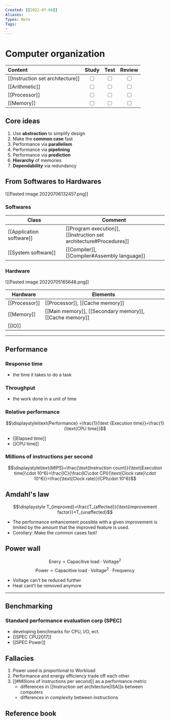 ```yaml
---
Created: [[2022-07-06]]
Aliases: 
Types: Note
Tags: 
- 
---
```

# Computer organization
| Content                          |           Study           |           Test            |          Review           |
|:-------------------------------- |:-------------------------:|:-------------------------:|:-------------------------:|
| [[Instruction set architecture]] | <input type="checkbox" /> | <input type="checkbox" /> | <input type="checkbox" /> |
| [[Arithmetic]]                   | <input type="checkbox" /> | <input type="checkbox" /> | <input type="checkbox" /> |
| [[Processor]]                    | <input type="checkbox" /> | <input type="checkbox" /> | <input type="checkbox" /> |
| [[Memory]]                       | <input type="checkbox" /> | <input type="checkbox" /> | <input type="checkbox" /> |

## Core ideas
1. Use **abstraction** to simplify design
2. Make the **common case** fast
3. Performance via **parallelism**
4. Performance via **pipelining**
5. Performance via **prediction**
6. **Hierarchy** of memories
7. **Dependability** via redundancy

## From Softwares to Hardwares
![[Pasted image 20220706132457.png]]
### Softwares
| Class                    | Comment                                                            |
| ------------------------ | ------------------------------------------------------------------ |
| [[Application software]] | [[Program execution]], <br>[[Instruction set architecture#Procedures]] |
| [[System software]]      | [[Compiler]], <br>[[Compiler#Assembly language]]                       |

### Hardware
![[Pasted image 20220705165648.png]]

| Hardware      | Elements                                                              |
| ------------- | --------------------------------------------------------------------- |
| [[Processor]] | [[Processor]], [[Cache memory]]                                       |
| [[Memory]]    | [[Main memory]], [[Secondary memory]], [[Cache memory]] |
| [[IO]]        |                                                                       |

---

## Performance
### Response time
- the time it takes to do a task
### Throughput
- the work done in a unit of time
### Relative performance
$$\displaystyle\text{Performance} =\frac{1}{\text {Execution time}}=\frac{1}{\text{CPU time}}$$
- [[Elapsed time]]
- [[CPU time]]

### Millions of instructions per second
$$\displaystyle\text{MIPS}=\frac{\text{Instruction count}}{\text{Execution time}\cdot 10^6}=\frac{IC}{\frac{IC\cdot CPI}{\text{Clock rate}\cdot 10^6}}=\frac{\text{Clock rate}}{CPI\cdot 10^6}$$

## Amdahl's law
$$\displaystyle T_{improved}=\frac{T_{affected}}{\text{improvement factor}}+T_{unaffected}$$
- The performance enhancement possible with a given improvement is limited by the amount that the improved feature is used. 
- Corollary: Make the common cases fast!

## Power wall
$$\displaystyle\text{Enery}\propto \text{Capacitive load}\cdot \text{Voltage}^2$$
$$\displaystyle\text{Power}\propto \text{Capacitive load}\cdot \text{Voltage}^2\cdot \text{Frequency}$$
- Voltage can't be reduced further
- Heat cant't be removed anymore
---

## Benchmarking
### Standard performance evaluation corp (SPEC)
- developing benchmarks for CPU, I/O, ect.
- [[SPEC CPU2017]]
- [[SPEC Power]]

## Fallacies
1. Power used is proportional to Workload
2. Performance and energy efficiency trade off each other
3. [[#Millions of instructions per second]] as a performance metric
	- differences in [[Instruction set architecture|ISA]]s between computers
	- differences in complexity between instructions

## Reference book
